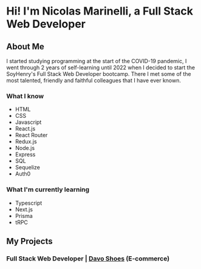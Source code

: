 # Hi! I'm Nicolas Marinelli, a Full Stack Web Developer

## About Me

I started studying programming at the start of the COVID-19 pandemic, I went through 2 years of self-learning until 2022 when I decided to start the SoyHenry's Full Stack Web Developer bootcamp. There I met some of the most talented, friendly and faithful colleagues that I have ever known.

### What I know
- HTML
- CSS
- Javascript
- React.js
- React Router
- Redux.js
- Node.js
- Express
- SQL
- Sequelize
- Auth0


### What I'm currently learning
- Typescript
- Next.js
- Prisma
- tRPC

## My Projects

### Full Stack Web Developer | [Davo Shoes](https://henry-final-project.vercel.app) (E-commerce)
